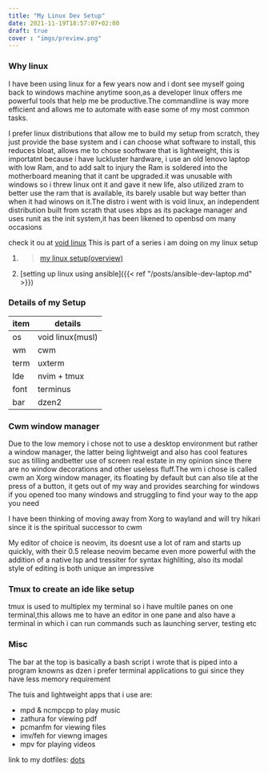 ```yaml
---
title: "My Linux Dev Setup"
date: 2021-11-19T18:57:07+02:00
draft: true
cover : "imgs/preview.png"
---
```


### Why linux
I have been using linux for a few years now and i dont see myself going back to windows machine anytime soon,as a developer linux offers me powerful tools that help me be productive.The commandline is way more efficient and allows me to automate with ease some of my most common tasks.

 I prefer linux distributions that allow me to build my setup from scratch, they just provide the base system and i can choose what software to install, this reduces bloat, allows me to chose sooftware that is lightweight, this is importatnt because i have luckluster hardware, i use an old lenovo laptop with low Ram, and to add salt to injury the Ram is soldered into the motherboard meaning that it cant be upgraded.it was unusable with windows so i threw linux ont it and gave it new life, also utilized zram to better use the ram that is available, its barely usable but way better than when it had winows on it.The distro i went with is void linux, an independent distribution built from scrath that uses xbps as its package manager and uses runit as the init system,it has been likened to openbsd om many occasions

check it ou at [void linux](https://voidlinux.org/)
This is part of a series i am doing on my linux setup
1.  > [my linux setup(overview)](#)
2. [setting up linux using ansible]({{< ref "/posts/ansible-dev-laptop.md" >}})
### Details of my Setup

| item  | details          |
| ----- | --------         |
| os    | void linux(musl) |
| wm    | cwm              |
| term  | uxterm           |
| Ide   | nvim + tmux      |
| font  | terminus         |
| bar   | dzen2            |


### Cwm window manager

Due to the low memory i chose not to use a desktop environment but rather a window manager, the latter being lightweigt and also has cool features suc as tilling andbetter use of screen real estate in my opinion since there are no window decorations and other useless fluff.The wm i chose is called cwm an Xorg window manager, its floating by default but can also tile at the press of a button, it gets out of my way and provides searching for windows if you opened too many windows and struggling to find your way to the app you need

 I have been thinking of moving away from Xorg to wayland and will try hikari since it is the spiritual successor to cwm

My editor of choice is neovim, its doesnt use a lot of ram and starts up quickly, with their 0.5 release neovim became even more powerful with the addition of a native lsp and tressiter for syntax highliting, also its modal style of editing is both unique an impressive 

### Tmux to create an ide like setup
tmux is used to multiplex my terminal so i have multile panes on one terminal,this allows me to have an editor in one pane and also have a terminal in which i can run commands such as launching server, testing etc

### Misc
The bar at the top is basically a bash script i wrote that is piped into a program knowns as dzen
i prefer terminal applications to gui since they have less memory requirement

The tuis and lightweight apps that i use are:
- mpd & ncmpcpp to play music
- zathura for viewing pdf
- pcmanfm for viewing files 
- imv/feh for viewng images
- mpv for playing videos


link to my dotfiles: [dots](https://github.com/modisek/dotfiles)
